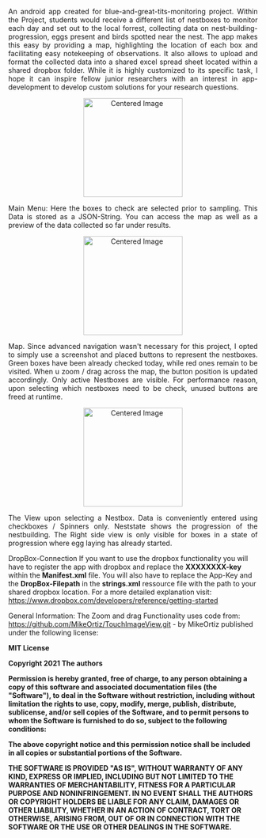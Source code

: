 <p align="justify">
An android app created for blue-and-great-tits-monitoring project. Within the Project, students would receive a different list of nestboxes to monitor each day and set out to the local forrest, collecting data on nest-building-progression, eggs present and birds spotted near the nest.
The app makes this easy by providing a map, highlighting the location of each box and facilitating easy notekeeping of observations.
It also allows to upload and format the collected data into a shared excel spread sheet located within a shared dropbox folder.
While it is highly customized to its specific task, I hope it can inspire fellow junior researchers with an interest in app-development to develop custom solutions for your research questions.
</p>

<p align="center">
<img  src="https://github.com/user-attachments/assets/59e9def6-6d4d-4e17-a5e7-80d337bd2f05" alt="Centered Image" width="200" />
</p>
<p align="justify">
Main Menu: Here the boxes to check are selected prior to sampling. This Data is stored as a JSON-String. You can access the map as well as a preview of the data collected so far under results.
</p>
<p align="center">
<img  src="https://github.com/user-attachments/assets/43a89cca-513b-496c-92f3-f1dea9eed5ea" alt="Centered Image" width="200" />
</p>
<p align="justify">
Map. Since advanced navigation wasn't necessary for this project, I opted to simply use a screenshot and placed buttons to represent the nestboxes. Green boxes have been already checked today, while red ones remain to be visited.
When u zoom / drag across the map, the button position is updated accordingly. Only active Nestboxes are visible.
For performance reason, upon selecting which nestboxes need to be check, unused buttons are freed at runtime.
</p>
<p align="center">
<img  src="https://github.com/user-attachments/assets/a7ec5e1c-3803-4eb1-9f45-e99c20369372" alt="Centered Image" width="200" />
</p>
<p align="justify">
The View upon selecting a Nestbox. Data is conveniently entered using checkboxes / Spinners only. Neststate shows the progression of the nestbuilding.
The Right side view is only visible for boxes in a state of progression where egg laying has already started.
</p>
<p align="justify">

DropBox-Connection
If you want to use the dropbox functionality you will have to register the app with dropbox and replace the <b>XXXXXXXX-key</b> within the <b>Manifest.xml</b> file.
You will also have to replace the App-Key</b> and the <b>DropBox-Filepath</b> in the <b>strings.xml</b> ressource file with the path to your shared dropbox location.
For a more detailed explanation visit: https://www.dropbox.com/developers/reference/getting-started
</p>

General Information:
The Zoom and drag Functionality uses code from:
  https://github.com/MikeOrtiz/TouchImageView.git - by MikeOrtiz
published under the following license:
<p></p>
<b>
MIT License

Copyright 2021 The authors

Permission is hereby granted, free of charge, to any person obtaining a copy of this software and associated documentation files (the "Software"), to deal in the Software without restriction, including without limitation the rights to use, copy, modify, merge, publish, distribute, sublicense, and/or sell copies of the Software, and to permit persons to whom the Software is furnished to do so, subject to the following conditions:

The above copyright notice and this permission notice shall be included in all copies or substantial portions of the Software.

THE SOFTWARE IS PROVIDED "AS IS", WITHOUT WARRANTY OF ANY KIND, EXPRESS OR IMPLIED, INCLUDING BUT NOT LIMITED TO THE WARRANTIES OF MERCHANTABILITY, FITNESS FOR A PARTICULAR PURPOSE AND NONINFRINGEMENT. IN NO EVENT SHALL THE AUTHORS OR COPYRIGHT HOLDERS BE LIABLE FOR ANY CLAIM, DAMAGES OR OTHER LIABILITY, WHETHER IN AN ACTION OF CONTRACT, TORT OR OTHERWISE, ARISING FROM, OUT OF OR IN CONNECTION WITH THE SOFTWARE OR THE USE OR OTHER DEALINGS IN THE SOFTWARE.
